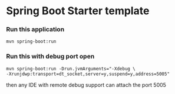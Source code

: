 # Spring Boot Starter template

### Run this application

```
mvn spring-boot:run
```

### Run this with debug port open

```
mvn spring-boot:run -Drun.jvmArguments="-Xdebug \
-Xrunjdwp:transport=dt_socket,server=y,suspend=y,address=5005"
```

then any IDE with remote debug support can attach the port 5005

